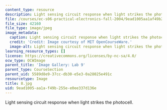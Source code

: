 ```yaml
---
content_type: resource
description: Light sensing circuit response when light strikes the photocell.
file: /courses/ec-s06-practical-electronics-fall-2004/9ead1005aa1af49b255ee0ee337d136e_8.jpg
file_size: 42160
file_type: image/jpeg
image_metadata:
  caption: Light sensing circuit response when light strikes the photocell.
  credit: 'Credit: Image courtesy of MIT OpenCourseWare.'
  image-alt: Light sensing circuit response when light strikes the photocell.
learning_resource_types: []
license: https://creativecommons.org/licenses/by-nc-sa/4.0/
ocw_type: OCWImage
parent_title: 'Image Gallery: Lab 9'
parent_type: CourseSection
parent_uid: 5589d8e9-37cc-db30-e5e3-0a28025e491c
resourcetype: Image
title: 8.jpg
uid: 9ead1005-aa1a-f49b-255e-e0ee337d136e
---
```

Light sensing circuit response when light strikes the photocell.